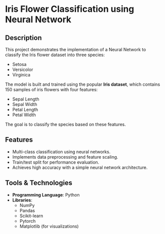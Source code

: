 # Iris Flower Classification using Neural Network  

## Description  
This project demonstrates the implementation of a Neural Network to classify the Iris flower dataset into three species:  

- Setosa  
- Versicolor  
- Virginica  

The model is built and trained using the popular **Iris dataset**, which contains 150 samples of iris flowers with four features:  

- Sepal Length  
- Sepal Width  
- Petal Length  
- Petal Width  

The goal is to classify the species based on these features.  

## Features  
- Multi-class classification using neural networks.  
- Implements data preprocessing and feature scaling.  
- Train/test split for performance evaluation.  
- Achieves high accuracy with a simple neural network architecture.  

## Tools & Technologies  
- **Programming Language**: Python  
- **Libraries**:  
  - NumPy  
  - Pandas  
  - Scikit-learn  
  - Pytorch  
  - Matplotlib (for visualizations)  
